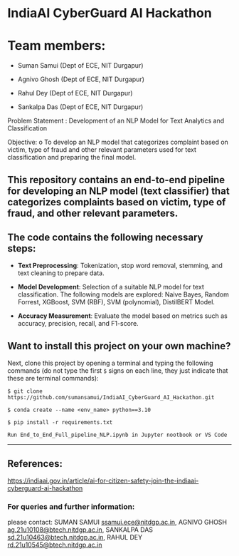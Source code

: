 # IndiaAI CyberGuard AI Hackathon

# Team members: 

- Suman Samui (Dept of ECE, NIT Durgapur)

- Agnivo Ghosh (Dept of ECE, NIT Durgapur)

- Rahul Dey (Dept of ECE, NIT Durgapur)

- Sankalpa Das (Dept of ECE, NIT Durgapur)

Problem Statement : Development of an NLP Model for Text Analytics and Classification

Objective:
o To develop an NLP model that categorizes complaint based on victim, type
of fraud and other relevant parameters used for text classification and
preparing the final model.

## This repository contains an end-to-end pipeline for developing an NLP model (text classifier) that categorizes complaints based on victim, type of fraud, and other relevant parameters. 

## The code contains the following necessary steps:

- **Text Preprocessing**: Tokenization, stop word removal, stemming, and text cleaning to prepare data.
- **Model Development**: Selection of a suitable NLP model for text classification. The following models are explored: Naive Bayes, Random Forrest, XGBoost, SVM (RBF), SVM (polynomial), DistilBERT Model. 

- **Accuracy Measurement**: Evaluate the model based on metrics such as accuracy, precision, recall, and F1-score.

## Want to install this project on your own machine?


Next, clone this project by opening a terminal and typing the following commands (do not type the first `$` signs on each line, they just indicate that these are terminal commands):

    $ git clone https://github.com/sumansamui/IndiaAI_CyberGuard_AI_Hackathon.git
    
    $ conda create --name <env_name> python==3.10

    $ pip install -r requirements.txt

    Run End_to_End_Full_pipeline_NLP.ipynb in Jupyter nootbook or VS Code
--------------------------------------------------------------------------

## References:

https://indiaai.gov.in/article/ai-for-citizen-safety-join-the-indiaai-cyberguard-ai-hackathon


### For queries and further information:

please contact: 
SUMAN SAMUI <ssamui.ece@nitdgp.ac.in>, 
AGNIVO GHOSH <ag.21u10108@btech.nitdgp.ac.in>,
SANKALPA DAS <sd.21u10463@btech.nitdgp.ac.in>,
RAHUL DEY <rd.21u10545@btech.nitdgp.ac.in>
 
